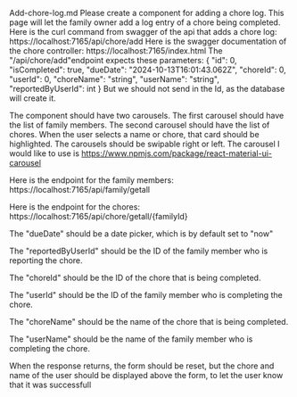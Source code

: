 Add-chore-log.md
Please create a component for adding a chore log. This page will let the family owner add a log entry of a chore being completed. Here is the curl command from swagger of the api that adds a chore log:
https://localhost:7165/api/chore/add
Here is the swagger documentation of the chore controller:
https://localhost:7165/index.html 
The "/api/chore/add"endpoint expects these parameters: 
{
  "id": 0,
  "isCompleted": true,
  "dueDate": "2024-10-13T16:01:43.062Z",
  "choreId": 0,
  "userId": 0,
  "choreName": "string",
  "userName": "string",
  "reportedByUserId": int
}
But we should not send in the Id, as the database will create it.


The component should have two carousels. The first carousel should have the list of family members. The second carousel should have the list of chores. When the user selects a name or chore, that card should be highlighted. The carousels should be swipable right or left.
The carousel I would like to use is https://www.npmjs.com/package/react-material-ui-carousel


Here is the endpoint for the family members:
https://localhost:7165/api/family/getall

Here is the endpoint for the chores:
https://localhost:7165/api/chore/getall/{familyId}


The "dueDate" should be a date picker, which is by default set to "now"

The "reportedByUserId" should be the ID of the family member who is reporting the chore.

The "choreId" should be the ID of the chore that is being completed.

The "userId" should be the ID of the family member who is completing the chore.

The "choreName" should be the name of the chore that is being completed.

The "userName" should be the name of the family member who is completing the chore.

When the response returns, the form should be reset, but the chore and name of the user should be displayed above the form, to let the user know that it was successfull


